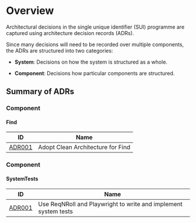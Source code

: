 # Overview

Architectural decisions in the single unique identifier (SUI) programme are 
captured using architecture decision records (ADRs).

Since many decisions will need to be recorded over multiple components, the 
ADRs are structured into two categories:

- **System**: Decisions on how the system is structured as a whole.

- **Component**: Decisions how particular components are structured.

## Summary of ADRs

### Component

#### Find

| ID | Name |
|----|------|
| [ADR001](Component/Find/ADR001-adopt-clean-architecture-find.md) | Adopt Clean Architecture for Find |

### Component

#### SystemTests

| ID | Name |
|----|------|
| [ADR001](Component/SystemTests/ADR001-testing-reqnroll-playwright.md) | Use ReqNRoll and Playwright to write and implement system tests |
